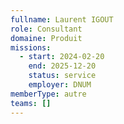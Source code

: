 ```yaml
---
fullname: Laurent IGOUT
role: Consultant
domaine: Produit
missions:
  - start: 2024-02-20
    end: 2025-12-20
    status: service
    employer: DNUM
memberType: autre
teams: []
---
```

